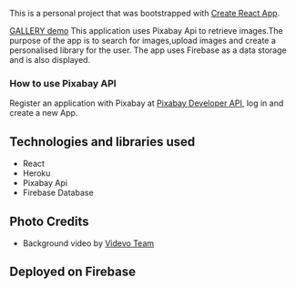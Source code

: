 This is a personal project that was bootstrapped with [Create React App](https://github.com/facebook/create-react-app).

[GALLERY demo](https://secure-mountain-02376.herokuapp.com/) This application uses Pixabay Api to retrieve images.The purpose of the app is to search for images,upload images and create a personalised library for the user. The app uses Firebase as a data storage and is also displayed.

### How to use Pixabay API

Register an application with Pixabay at [Pixabay Developer API](https://pixabay.com/service/about/api/), log in and create a new App.

## Technologies and libraries used

- React
- Heroku
- Pixabay Api
- Firebase Database

## Photo Credits

- Background video by [Videvo Team](https://www.videvo.net/)

## Deployed on Firebase
